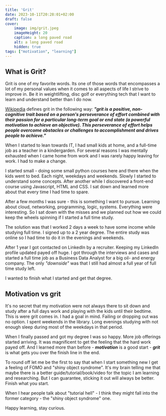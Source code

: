 ```yaml
---
title: 'Grit'
date: 2023-10-11T20:28:01+02:00
draft: false
cover:
    image: img/grit.jpeg
    imageHeight: 20
    caption: a long paved road
    alt: a long paved road
    hidden: true
tags: ["motivation", "learning"]
---
```


## What is Grit?

Grit is one of my favorite words. Its one of those words that encompasses a lot of my personal values when it comes to all aspects of life I strive to improve in. Be it in weightlifting, disc golf or everything tech that I want to learn and understand better than I do now.

[Wikipedia](https://en.wikipedia.org/wiki/Grit_(personality_trait)) defines grit in the following way:
***"grit is a positive, non-cognitive trait based on a person's perseverance of effort combined with their passion for a particular long-term goal or end state (a powerful motivation to achieve an objective). This perseverance of effort helps people overcome obstacles or challenges to accomplishment and drives people to achieve."***

When I started to lean towards IT, I had small kids at home, and a full-time job as a teacher in a kindergarden. For several reasons I was mentally exhausted when I came home from work and I was rarely happy leaving for work. I had to make a change.

I started small - doing some small python courses here and there when the kids went to bed. Each night, weekdays and weekends. Slowly I started to understand some concepts. After another while I discovered a front-end course using Javascript, HTML and CSS. I sat down and learned more about that every time I had time to spare.

After a few months I was sure - this is something I want to pursue. Learning about cloud, networking, programming, logic, systems. Everything were interesting. So I sat down with the misses and we planned out how we could keep the wheels spinning if I started a full time study.

The solution was that I worked 2 days a week to have some income while studying full time. I signed up to a 2 year degree. The entire study was online so I had time to do it in the evenings and weekends.

After 1 year I got contacted on LinkedIn by a recruiter. Keeping my LinkedIn profile updated payed off huge. I got through the interviews and cases and started a full time job as a Business Data Analyst for a big oil- and energy company. The only _"downside"_ was that I still had almost a full year of full time study left.

I wanted to finish what I started and get that degree.

## Motivation vs grit

It's no secret that my motivation were not always there to sit down and study after a full days work and playing with the kids until their bedtime. This is were grit comes in. I had a goal in mind. Failing or dropping out was no option.
I spent weekends in the library. Long evenings studying with not enough sleep during most of the weekdays in that period.

When I finally passed and got my degree I was so happy. More job offerings started arriving. It was magnificent to get the feeling that the hard work payed off.
And I learned more than before - ***motivation*** is a good start - ***grit*** is what gets you over the finish line in the end.

To round off let me be the first to say that when I start something new I get a feeling of FOMO and "shiny object syndrome". It's my brain telling me that maybe there is a better guide/tutorial/book/video for the topic I am learning and researching. But I can guarantee, sticking it out will always be better. Finish what you start.

When I hear people talk about "tutorial hell" - I think they might fall into the former category - the "shiny object syndrome" one.

Happy learning, stay curious.




